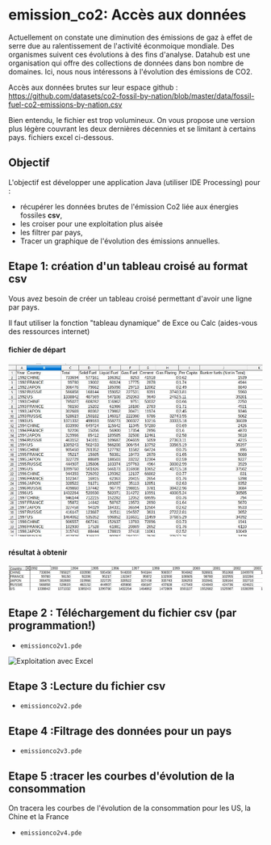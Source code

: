 # emission_co2: Accès aux données

Actuellement on constate une diminution des émissions de gaz à effet de serre due au ralentissement
de l'activité éconmoique mondiale. Des organismes suivent ces évolutions à des fins d'analyse.
Datahub est une organisation qui offre des collections de données dans bon nombre de domaines.
Ici, nous nous intéressons à l'évolution des émissions de CO2.

Accès aux données brutes sur leur espace github : 
https://github.com/datasets/co2-fossil-by-nation/blob/master/data/fossil-fuel-co2-emissions-by-nation.csv

Bien entendu, le fichier est trop volumineux. On vous propose une version plus légère couvrant les deux dernières décennies et se limitant à certains pays. fichiers excel ci-dessous.

## Objectif

L'objectif est développer une application Java (utiliser IDE Processing) pour :

* récupérer les données brutes de l'émission Co2 liée aux énergies fossiles **csv**,
* les croiser pour une exploitation plus aisée
* les filtrer par pays,
* Tracer un graphique de l'évolution des émissions annuelles.

## Etape 1: création d'un tableau croisé au format csv

Vous avez besoin de créer un tableau croisé permettant d'avoir une ligne par pays.

Il faut utiliser la fonction "tableau dynamique" de Exce ou Calc (aides-vous des ressources internet)

#### fichier de départ
![Format du site](donnees1.jpg)

#### résultat à obtenir
![Format à obtenir](donnees_croisess.jpg)


## Etape 2 : Téléchargement du fichier csv (par programmation!)

* `emissionco2v1.pde`

![Exploitation avec Excel](excel2.PNG)

##  Etape 3 :Lecture du fichier csv

* `emissionco2v2.pde`

##  Etape 4 :Filtrage des données pour un pays

* `emissionco2v3.pde`

##  Etape 5 :tracer les courbes d'évolution de la consommation

On tracera les courbes de l'évolution de la consommation pour les US, la Chine et la France

* `emissionco2v4.pde`



